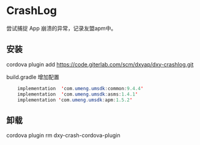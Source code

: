 # CrashLog

尝试捕捉 App 崩溃的异常，记录友盟apm中。

## 安装



cordova plugin add https://code.giterlab.com/scm/dxyap/dxy-crashlog.git

build.gradle 增加配置
``` java
    implementation  'com.umeng.umsdk:common:9.4.4'
    implementation  'com.umeng.umsdk:asms:1.4.1'
    implementation 'com.umeng.umsdk:apm:1.5.2'
```

## 卸载
cordova plugin rm dxy-crash-cordova-plugin
